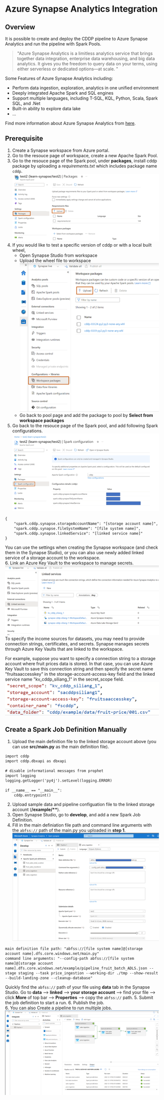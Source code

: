 # Azure Synapse Analytics Integration
## Overview 

It is possible to create and deploy the CDDP pipeline to Azure Synapse Analytics and run the pipeline with Spark Pools. 
  
> "Azure Synapse Analytics is a limitless analytics service that brings together data integration, enterprise data warehousing, and big data analytics. It gives you the freedom to query data on your terms, using either serverless or dedicated options—at scale. "  

Some Features of Azure Synapse Analytics including:
- Perform data ingestion, exploration, analytics in one unified environment
- Deeply integrated Apache Spark and SQL engines
- Support multiple languages, including T-SQL, KQL, Python, Scala, Spark SQL, and .Net
- Built-in ability to explore data lake
- ...

Find more information about Azure Synapse Analytics from [here](https://azure.microsoft.com/en-us/products/synapse-analytics/#overview).


## Prerequisite

1. Create a Synapse workspace from Azure portal.
2. Go to the resouce page of workspace, create a new Apache Spark Pool.
3. Go to the resouce page of the Spark pool, under **packages**, install cddp package by uploading a *requirements.txt* which includes package name `cddp`.
![syn1.png](../images/syn1.png)
4. If you would like to test a specific version of cddp or with a local built wheel,  
    - Open Synapse Studio from workspace
    - Upload the wheel file to workspace
    ![syn2.png](../images/syn2.png)
    - Go back to pool page and add the package to pool by **Select from workspace packages**
5. Go back to the resouce page of the Spark pool, and add following Spark configurations.
![syn3.png](../images/syn3.png)
```
{
    "spark.cddp.synapse.storageAccountName": "[storage account name]",
    "spark.cddp.synapse.fileSystemName": "[file system name]",
    "spark.cddp.synapse.linkedService": "[linked service name]"
}
```
You can use the settings when creating the Synapse workspace (and check them in the Synapse Studio), or you can also use newly added linked service of a storage account to the workspace.  
6. Link an Azure Key Vault to the workspace to manage secrets.  
![syn7.png](../images/syn7.png)
To specify the income sources for datasets, you may need to provide connection strings, certificates, and secrets. Synapse manages secrets through Azure Key Vaults that are linked to the workspace.  

For example, suppose you want to specify a connection string to a storage account where fruit prices data is stored. In that case, you can use Azure Key Vault to save this connection string and then specify the secret name "fruitsaaccesskey" in the storage-account-access-key field and the linked service name "kv_cddp_siliang_1" in the secret_scope field.
![syn6.png](../images/syn6.png)


## Create a Spark Job Definition Manually

1. Upload the main definition file to the linked storage account above (you can use **src/main.py** as the main definition file).
```
import cddp
import cddp.dbxapi as dbxapi

# disable informational messages from prophet
import logging
logging.getLogger('py4j').setLevel(logging.ERROR)

if __name__ == "__main__":
    cddp.entrypoint()
```
2. Upload sample data and pipeline configuation file to the linked storage account (**/example/\*\***).
3. Open Synapse Studio, go to **develop**, and add a new Spark Job Definition.
4. Fill in the main definiation file path and command line arguments with the `abfss://` path of the main.py you uploaded in **step 1**.
![syn4.png](../images/syn4.png)
```
main definition file path: "abfss://[file system name]@[storage account name].dfs.core.windows.net/main.py"
command line arguments: "--config-path abfss://[file system name]@[storage account name].dfs.core.windows.net/example/pipeline_fruit_batch_ADLS.json --stage staging --task price_ingestion --working-dir ./tmp --show-result --build-landing-zone --cleanup-database"
```
Quickly find the `abfss://` path of your file using **data** tab in the Synapse Studio. Go to **data** --> **linked** --> **your storage account** --> find your file --> click **More** of top bar --> **Properties** --> copy the `abfss://` path.
5. Submit the job definition to start a run.
6. Publish the job.  
6. You can also Create a pipeline to run multiple jobs.
![syn5.png](../images/syn5.png)

